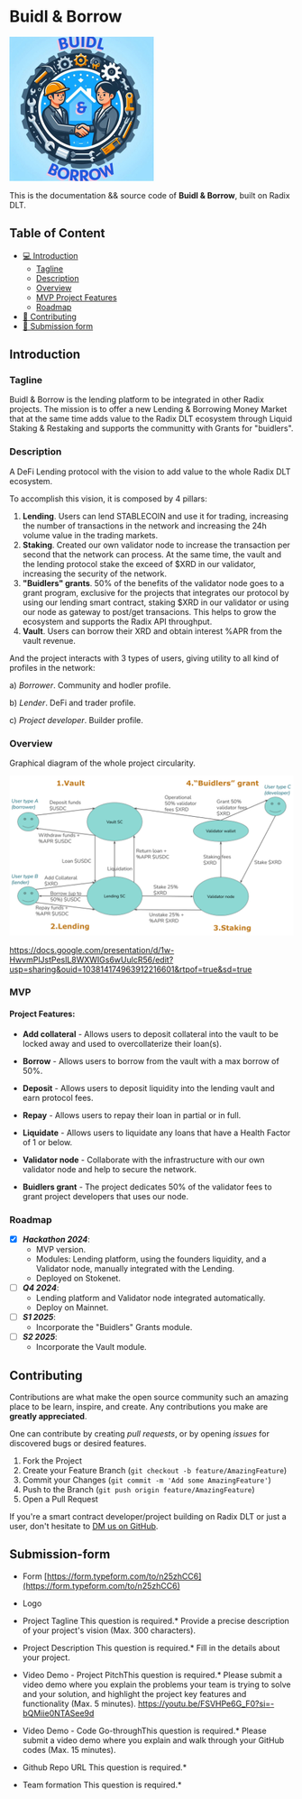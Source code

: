# Buidl & Borrow

![](./public/images/Buidl_n_borrow_logo_mini.png)

This is the documentation && source code of **Buidl & Borrow**, built on Radix DLT.

## Table of Content

  * [💻 Introduction](#Introduction)
     + [Tagline](#Tagline)
     + [Description](#Description)
     + [Overview](#Overview)
     + [MVP Project Features](#MVP)
     + [Roadmap](#Roadmap)
  * [👥 Contributing](#Contributing)
  * [🚀 Submission form](#Submission-form)
    
## Introduction

### Tagline

Buidl & Borrow is the lending platform to be integrated in other Radix projects. The mission is to offer a new Lending & Borrowing Money Market that at the same time adds value to the Radix DLT ecosystem through Liquid Staking & Restaking and supports the communitty with Grants for "buidlers".

### Description

A DeFi Lending protocol with the vision to add value to the whole Radix DLT ecosystem.

To accomplish this vision, it is composed by 4 pillars:
 
 1. **Lending**. Users can lend STABLECOIN and use it for trading, increasing the number of transactions in the network and increasing the 24h volume value in the trading markets.
 2. **Staking**. Created our own validator node to increase the transaction per second that the network can process. At the same time, the vault and the lending protocol stake the exceed of $XRD in our validator, increasing the security of the network.
 3. **"Buidlers" grants**. 50% of the benefits of the validator node goes to a grant program, exclusive for the projects that integrates our protocol by using our lending smart contract, staking $XRD in our validator or using our node as gateway to post/get transacions. This helps to grow the ecosystem and supports the Radix API throughput.
 4. **Vault**. Users can borrow their XRD and obtain interest %APR from the vault revenue.

And the project interacts with 3 types of users, giving utility to all kind of profiles in the network:

a) _Borrower_. Community and hodler profile.
 
b) _Lender_. DeFi and trader profile.
 
c) _Project developer_. Builder profile.
 

### Overview

Graphical diagram of the whole project circularity.

![](./public/images/Buidl_n_borrow_process.png)

https://docs.google.com/presentation/d/1w-HwvmPlJstPeslL8WXWIGs6wUulcR56/edit?usp=sharing&ouid=103814174963912216601&rtpof=true&sd=true


### MVP
#### Project Features:

* **Add collateral** - Allows users to deposit collateral into the vault to be locked away and used to overcollaterize their loan(s).
* **Borrow** - Allows users to borrow from the vault with a max borrow of 50%.
  
* **Deposit** - Allows users to deposit liquidity into the lending vault and earn protocol fees.
* **Repay** - Allows users to repay their loan in partial or in full.
  
* **Liquidate** - Allows users to liquidate any loans that have a Health Factor of 1 or below.

* **Validator node** - Collaborate with the infrastructure with our own validator node and help to secure the network.
* **Buidlers grant** - The project dedicates 50% of the validator fees to grant project developers that uses our node.

  
### Roadmap

- [x] ***Hackathon 2024***:
   - MVP version.
   - Modules: Lending platform, using the founders liquidity, and a Validator node, manually integrated with the Lending.
   - Deployed on Stokenet.
- [ ] ***Q4 2024***:
   - Lending platform and Validator node integrated automatically.
   - Deploy on Mainnet.
- [ ] ***S1 2025***:
   - Incorporate the "Buidlers" Grants module.
- [ ] ***S2 2025***:
   - Incorporate the Vault module.


## Contributing

Contributions are what make the open source community such an amazing place to be learn, inspire, and create. Any contributions you make are **greatly appreciated**.

One can contribute by creating _pull requests_, or by opening _issues_ for discovered bugs or desired features.

1. Fork the Project
2. Create your Feature Branch (`git checkout -b feature/AmazingFeature`)
3. Commit your Changes (`git commit -m 'Add some AmazingFeature'`)
4. Push to the Branch (`git push origin feature/AmazingFeature`)
5. Open a Pull Request

If you're a smart contract developer/project building on Radix DLT or just a user, don't hesitate to [DM us on GitHub]([https://github.com/IvanBodnarash/buidl-n-borrow-dapp]).

## Submission-form

- Form
[https://form.typeform.com/to/n25zhCC6](https://form.typeform.com/to/n25zhCC6)

 - Logo

 - Project Tagline This question is required.*
Provide a precise description of your project's vision (Max. 300 characters).

 - Project Description This question is required.*
Fill in the details about your project.

 - Video Demo - Project PitchThis question is required.*
Please submit a video demo where you explain the problems your team is trying to solve and your solution, and highlight the project key features and functionality (Max. 5 minutes).
https://youtu.be/FSVHPe6G_F0?si=-bQMiie0NTASee9d

 - Video Demo - Code Go-throughThis question is required.*
Please submit a video demo where you explain and walk through your GitHub codes (Max. 15 minutes).

 - Github Repo URL This question is required.*

 - Team formation This question is required.*
